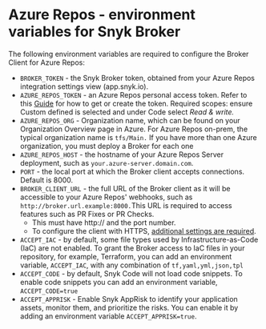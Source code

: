 # Azure Repos - environment variables for Snyk Broker

The following environment variables are required to configure the Broker Client for Azure Repos:

* `BROKER_TOKEN` - the Snyk Broker token, obtained from your Azure Repos integration settings view (app.snyk.io).
* `AZURE_REPOS_TOKEN` - an Azure Repos personal access token. Refer to this [Guide](https://docs.microsoft.com/en-us/azure/devops/organizations/accounts/use-personal-access-tokens-to-authenticate?view=azure-devops\&tabs=preview-page) for how to get or create the token. Required scopes: ensure Custom defined is selected and under Code select _Read & write._
* `AZURE_REPOS_ORG` - Organization name, which can be found on your Organization Overview page in Azure. For Azure Repos on-prem, the typical organization name is `tfs/Main.` If you have more than one Azure organization, you must deploy a Broker for each one
* `AZURE_REPOS_HOST` - the hostname of your Azure Repos Server deployment, such as `your.azure-server.domain.com`.
* `PORT` - the local port at which the Broker client accepts connections. Default is 8000.
* `BROKER_CLIENT_URL` - the full URL of the Broker client as it will be accessible to your Azure Repos' webhooks, such as `http://broker.url.example:8000.`This URL is required to access features such as PR Fixes or PR Checks.
  * This must have http:// and the port number.
  * To configure the client with HTTPS, [additional settings are required](https://docs.snyk.io/snyk-admin/snyk-broker/install-and-configure-broker-using-docker/advanced-configuration-for-snyk-broker-docker-installation/https-for-broker-client-with-docker).
* `ACCEPT_IAC` - by default, some file types used by Infrastructure-as-Code (IaC) are not enabled. To grant the Broker access to IaC files in your repository, for example, Terraform, you can add an environment variable, `ACCEPT_IAC`, with any combination of `tf,yaml,yml,json,tpl`
* `ACCEPT_CODE` - by default, Snyk Code will not load code snippets. To enable code snippets you can add an environment variable, `ACCEPT_CODE=true`
* `ACCEPT_APPRISK` - Enable Snyk AppRisk to identify your application assets, monitor them, and prioritize the risks. You can enable it by adding an environment variable `ACCEPT_APPRISK=true`.
